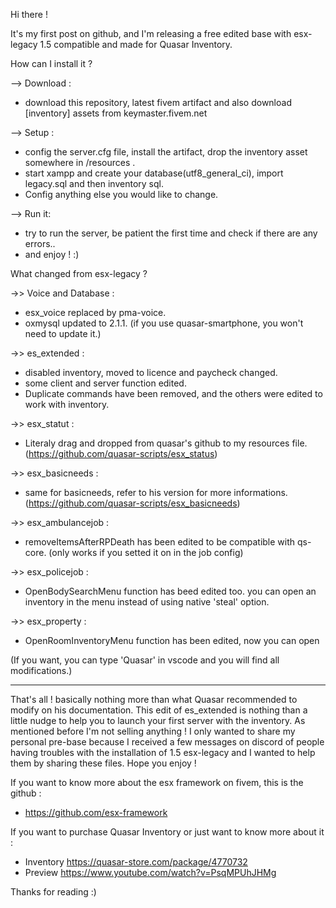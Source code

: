 Hi there !

It's my first post on github, and I'm releasing a free edited base with esx-legacy 1.5 compatible and made for Quasar Inventory.


How can I install it ?

--> Download :
- download this repository, latest fivem artifact and also download [inventory] assets from keymaster.fivem.net

--> Setup :
- config the server.cfg file, install the artifact, drop the inventory asset somewhere in /resources .
- start xampp and create your database(utf8_general_ci), import legacy.sql and then inventory sql.
- Config anything else you would like to change.

--> Run it:
- try to run the server, be patient the first time and check if there are any errors..
- and enjoy ! :)


What changed from esx-legacy ?

->> Voice and Database :
- esx_voice replaced by pma-voice.
- oxmysql updated to 2.1.1. (if you use quasar-smartphone, you won't need to update it.)

->> es_extended :
- disabled inventory, moved to licence and paycheck changed.
- some client and server function edited.
- Duplicate commands have been removed, and the others were edited to work with inventory.

->> esx_statut :
- Literaly drag and dropped from quasar's github to my resources file. (https://github.com/quasar-scripts/esx_status)

->> esx_basicneeds :
- same for basicneeds, refer to his version for more informations. (https://github.com/quasar-scripts/esx_basicneeds)

->> esx_ambulancejob :
- removeItemsAfterRPDeath has been edited to be compatible with qs-core. (only works if you setted it on in the job config)

->> esx_policejob :
- OpenBodySearchMenu function has beed edited too. you can open an inventory in the menu instead of using native 'steal' option.

->> esx_property :
- OpenRoomInventoryMenu function has been edited, now you can open

(If you want, you can type 'Quasar' in vscode and you will find all modifications.)

--------------------------------------
That's all ! basically nothing more than what Quasar recommended to modify on his documentation.
This edit of es_extended is nothing than a little nudge to help you to launch your first server with the inventory.
As mentioned before I'm not selling anything ! I only wanted to share my personal pre-base because I received a few messages on discord of people having troubles with the installation of 1.5 esx-legacy and I wanted to help them by sharing these files. Hope you enjoy !

If you want to know more about the esx framework on fivem, this is the github :
- https://github.com/esx-framework

If you want to purchase Quasar Inventory or just want to know more about it :
- Inventory https://quasar-store.com/package/4770732
- Preview https://www.youtube.com/watch?v=PsqMPUhJHMg


Thanks for reading :)

